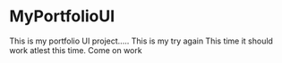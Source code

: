 # MyPortfolioUI
This is my portfolio UI project.....
This is my try again
This time it should work atlest this time.
Come on work
